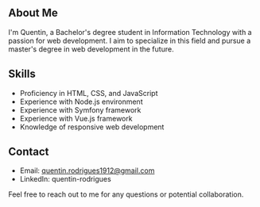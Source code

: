 ## About Me
I'm Quentin, a Bachelor's degree student in Information Technology with a passion for web development. I aim to specialize in this field and pursue a master's degree in web development in the future.

## Skills
- Proficiency in HTML, CSS, and JavaScript
- Experience with Node.js environment
- Experience with Symfony framework
- Experience with Vue.js framework
- Knowledge of responsive web development

## Contact
- Email: quentin.rodrigues1912@gmail.com
- LinkedIn: quentin-rodrigues

Feel free to reach out to me for any questions or potential collaboration.
